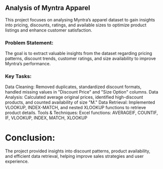 ## Analysis of Myntra Apparel
This project focuses on analysing Myntra’s apparel dataset to gain insights into pricing, discounts, ratings, and available sizes to optimize product listings and enhance customer satisfaction.

### Problem Statement:
The goal is to extract valuable insights from the dataset regarding pricing patterns, discount trends, customer ratings, and size availability to improve Myntra’s performance.

### Key Tasks:
Data Cleaning: Removed duplicates, standardized discount formats, handled missing values in "Discount Price" and "Size Option" columns.
Data Analysis: Calculated average original prices, identified high-discount products, and counted availability of size "M."
Data Retrieval: Implemented VLOOKUP, INDEX-MATCH, and nested XLOOKUP functions to retrieve product details.
Tools & Techniques:
Excel functions: AVERAGEIF, COUNTIF, IF, VLOOKUP, INDEX, MATCH, XLOOKUP

# Conclusion:
The project provided insights into discount patterns, product availability, and efficient data retrieval, helping improve sales strategies and user experience.
